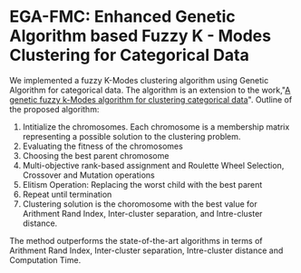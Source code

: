 # EGA-FMC: Enhanced Genetic Algorithm based Fuzzy K - Modes Clustering for Categorical Data
We implemented a fuzzy K-Modes clustering algorithm using Genetic Algorithm for categorical data. The algorithm is an extension to the work,"[A genetic fuzzy k-Modes algorithm for clustering categorical data](http://dl.acm.org/citation.cfm?id=1465302)". 
Outline of the proposed algorithm:
1. Intitialize the chromosomes. Each chromosome is a membership matrix representing a possible solution to the clustering problem.
2. Evaluating the fitness of the chromosomes
3. Choosing the best parent chromosome
4. Multi-objective rank-based assignment and Roulette Wheel Selection, Crossover and Mutation operations
5. Elitism Operation: Replacing the worst child with the best parent
6. Repeat until termination
7. Clustering solution is the choromosome with the best value for Arithment Rand Index, Inter-cluster separation, and Intre-cluster distance. 

The method outperforms the state-of-the-art algorithms in terms of Arithment Rand Index, Inter-cluster separation, Intre-cluster distance and Computation Time. 
